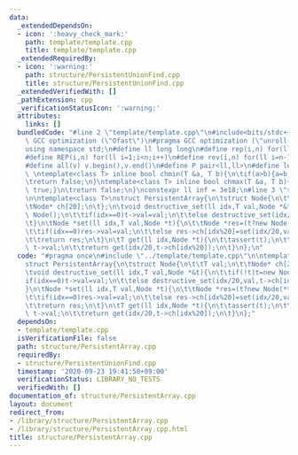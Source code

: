 ```yaml
---
data:
  _extendedDependsOn:
  - icon: ':heavy_check_mark:'
    path: template/template.cpp
    title: template/template.cpp
  _extendedRequiredBy:
  - icon: ':warning:'
    path: structure/PersistentUnionFind.cpp
    title: structure/PersistentUnionFind.cpp
  _extendedVerifiedWith: []
  _pathExtension: cpp
  _verificationStatusIcon: ':warning:'
  attributes:
    links: []
  bundledCode: "#line 2 \"template/template.cpp\"\n#include<bits/stdc++.h>\n#pragma\
    \ GCC optimization (\"Ofast\")\n#pragma GCC optimization (\"unroll-loops\")\n\
    using namespace std;\n#define ll long long\n#define rep(i,n) for(ll i=0;i<n;i++)\n\
    #define REP(i,n) for(ll i=1;i<n;i++)\n#define rev(i,n) for(ll i=n-1;i>=0;i--)\n\
    #define all(v) v.begin(),v.end()\n#define P pair<ll,ll>\n#define len(s) (ll)s.size()\n\
    \ \ntemplate<class T> inline bool chmin(T &a, T b){\n\tif(a>b){a=b;return true;}\n\
    \treturn false;\n}\ntemplate<class T> inline bool chmax(T &a, T b){\n\tif(a<b){a=b;return\
    \ true;}\n\treturn false;\n}\nconstexpr ll inf = 3e18;\n#line 3 \"structure/PersistentArray.cpp\"\
    \n\ntemplate<class T>\nstruct PersistentArray{\n\tstruct Node{\n\t\tT val;\n\t\
    \tNode* ch[20];\n\t};\n\tvoid destructive_set(ll idx,T val,Node *&t){\n\t\tif(!t)t=new\
    \ Node();\n\t\tif(idx==0)t->val=val;\n\t\telse destructive_set(idx/20,val,t->ch[idx%20]);\n\
    \t}\n\tNode *set(ll idx,T val,Node *t){\n\t\tNode *res=(t?new Node(*t):new Node());\n\
    \t\tif(idx==0)res->val=val;\n\t\telse res->ch[idx%20]=set(idx/20,val,res->ch[idx%20]);\n\
    \t\treturn res;\n\t}\n\tT get(ll idx,Node *t){\n\t\tassert(t);\n\t\tif(!idx)return\
    \ t->val;\n\t\treturn get(idx/20,t->ch[idx%20]);\n\t}\n};\n"
  code: "#pragma once\n#include \"../template/template.cpp\"\n\ntemplate<class T>\n\
    struct PersistentArray{\n\tstruct Node{\n\t\tT val;\n\t\tNode* ch[20];\n\t};\n\
    \tvoid destructive_set(ll idx,T val,Node *&t){\n\t\tif(!t)t=new Node();\n\t\t\
    if(idx==0)t->val=val;\n\t\telse destructive_set(idx/20,val,t->ch[idx%20]);\n\t\
    }\n\tNode *set(ll idx,T val,Node *t){\n\t\tNode *res=(t?new Node(*t):new Node());\n\
    \t\tif(idx==0)res->val=val;\n\t\telse res->ch[idx%20]=set(idx/20,val,res->ch[idx%20]);\n\
    \t\treturn res;\n\t}\n\tT get(ll idx,Node *t){\n\t\tassert(t);\n\t\tif(!idx)return\
    \ t->val;\n\t\treturn get(idx/20,t->ch[idx%20]);\n\t}\n};"
  dependsOn:
  - template/template.cpp
  isVerificationFile: false
  path: structure/PersistentArray.cpp
  requiredBy:
  - structure/PersistentUnionFind.cpp
  timestamp: '2020-09-23 19:41:50+09:00'
  verificationStatus: LIBRARY_NO_TESTS
  verifiedWith: []
documentation_of: structure/PersistentArray.cpp
layout: document
redirect_from:
- /library/structure/PersistentArray.cpp
- /library/structure/PersistentArray.cpp.html
title: structure/PersistentArray.cpp
---
```

